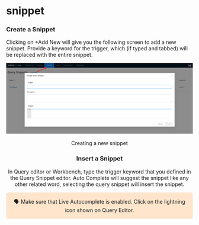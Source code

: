 # snippet

### Create a Snippet

Clicking on +Add New will give you the following screen to add a new snippet. Provide a keyword for the trigger, which (if typed and tabbed) will be replaced with the entire snippet.

![Creating a new snippet](snippet/create_snippet.png)

<figcaption align = "center">Creating a new snippet</figcaption">

### Insert a Snippet

In Query editor or Workbench, type the trigger keyword that you defined in the Query Snippet editor. Auto Complete will suggest the snippet like any other related word,  selecting the query snippet will insert the snippet.

<aside style="background-color:#FFE5CC; padding:15px; border-radius:5px;">
🗣 Make sure that Live Autocomplete is enabled. Click on the lightning icon shown on Query Editor.

</aside>